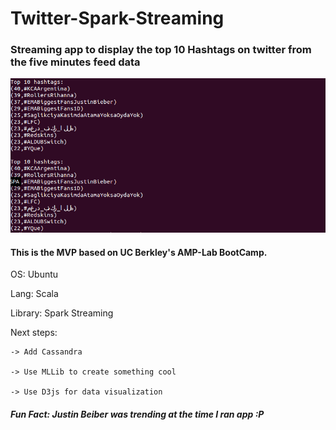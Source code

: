 # Twitter-Spark-Streaming
### Streaming app to display the top 10 Hashtags on twitter from the five minutes feed data

![Alt text](https://github.com/dhruvpratapsingh/Twitter-Spark-Streaming/blob/master/hashtag.png "Demo")

#### This is the MVP based on UC Berkley's AMP-Lab BootCamp. 

OS: Ubuntu 

Lang: Scala

Library: Spark Streaming

Next steps:

    -> Add Cassandra
    
    -> Use MLLib to create something cool
    
    -> Use D3js for data visualization
    
##### Fun Fact: Justin Beiber was trending at the time I ran app :P
